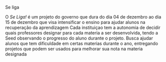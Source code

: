 Se liga

 O *Se Liga!* é um projeto do governo que dura do dia 04 de dezembro
ao dia 15 de dezembro que visa intensificar o ensino para ajudar alunos
na recuperação da aprendizagem
 Cada instituiçao tem a autonomia de decidir quais professores designar para 
cada materia a ser desenvolvida, tendo a Seed observando o progresso do aluno
durante o projeto.
 Busca ajudar alunos que tem dificuldade em certas materias durante o ano,
entregando projetos que podem ser usados para melhorar sua nota na materia designada
